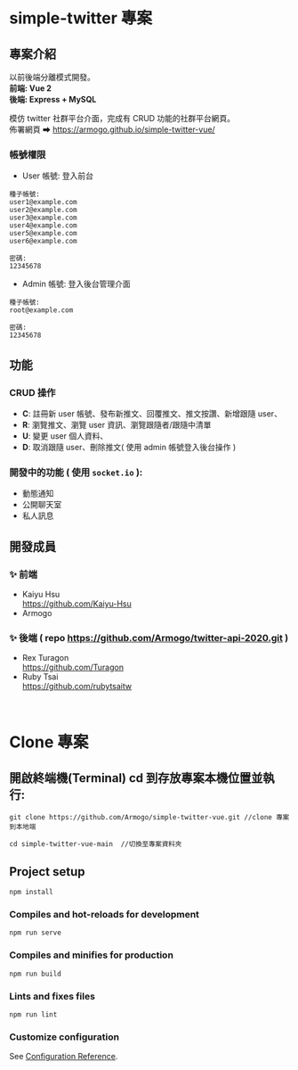 # simple-twitter 專案

## 專案介紹

以前後端分離模式開發。  
**前端: Vue 2**  
**後端: Express + MySQL** 

模仿 twitter 社群平台介面，完成有 CRUD 功能的社群平台網頁。  
佈署網頁 ➡ https://armogo.github.io/simple-twitter-vue/

### 帳號權限

- User 帳號: 登入前台

```
種子帳號:
user1@example.com
user2@example.com
user3@example.com
user4@example.com
user5@example.com
user6@example.com

密碼:
12345678
```

- Admin 帳號: 登入後台管理介面

```
種子帳號:
root@example.com

密碼:
12345678
```

## 功能

### CRUD 操作

- **C**: 註冊新 user 帳號、發布新推文、回覆推文、推文按讚、新增跟隨 user、
- **R**: 瀏覽推文、瀏覽 user 資訊、瀏覽跟隨者/跟隨中清單
- **U**: 變更 user 個人資料、
- **D**: 取消跟隨 user、刪除推文( 使用 admin 帳號登入後台操作 )

### 開發中的功能 ( 使用 `socket.io` ):

- 動態通知
- 公開聊天室
- 私人訊息

## 開發成員

### ✨ 前端

- Kaiyu Hsu  
  https://github.com/Kaiyu-Hsu
- Armogo

### ✨ 後端 ( repo https://github.com/Armogo/twitter-api-2020.git )

- Rex Turagon  
  https://github.com/Turagon
- Ruby Tsai  
  https://github.com/rubytsaitw  

</br >  

# Clone 專案

## 開啟終端機(Terminal) cd 到存放專案本機位置並執行:
```
git clone https://github.com/Armogo/simple-twitter-vue.git //clone 專案到本地端

cd simple-twitter-vue-main  //切換至專案資料夾
```
## Project setup

```
npm install
```

### Compiles and hot-reloads for development

```
npm run serve
```

### Compiles and minifies for production

```
npm run build
```

### Lints and fixes files

```
npm run lint
```

### Customize configuration

See [Configuration Reference](https://cli.vuejs.org/config/).
